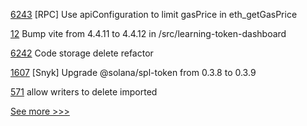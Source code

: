 
[6243](https://github.com/hyperledger/besu/pull/6243) [RPC] Use apiConfiguration to limit gasPrice in eth_getGasPrice

[12](https://github.com/hyperledger-labs/learning-tokens/pull/12) Bump vite from 4.4.11 to 4.4.12 in /src/learning-token-dashboard

[6242](https://github.com/hyperledger/besu/pull/6242) Code storage delete refactor

[1607](https://github.com/hyperledger/solang/pull/1607) [Snyk] Upgrade @solana/spl-token from 0.3.8 to 0.3.9

[571](https://github.com/hyperledger-labs/fabric-operations-console/pull/571) allow writers to delete imported


[See more >>>](https://start-here.hyperledger.org/pull-requests)
